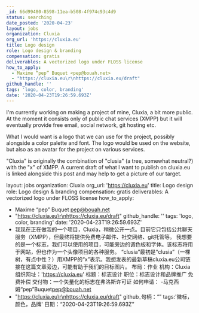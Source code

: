 ```yaml
---
_id: 66d99480-8598-11ea-b508-4f974c93c4d9
status: searching
date_posted: '2020-04-23'
layout: jobs
organization: Cluxia
org_url: 'https://cluxia.eu'
title: Logo design
role: Logo design & branding
compensation: gratis
deliverables: A vectorized logo under FLOSS license
how_to_apply:
  - Maxime “pep” Buquet <pep@bouah.net>
  - "https://cluxia.eu\r\nhttps://cluxia.eu/draft"
github_handle: ''
tags: 'logo, color, branding'
date: '2020-04-23T19:26:59.693Z'
---
```

I'm currently working on making a project of mine, Cluxia, a bit more public. At the moment it consists only of public chat services (XMPP) but it will eventually provide free email, social network, git hosting etc.

What I would want is a logo that we can use for the project, possibly alongside a color palette and font. The logo would be used on the website, but also as an avatar for the project on various services.

"Cluxia" is originally the combination of "clusia" (a tree, somewhat neutral?) with the "x" of XMPP. A current draft of what I want to publish on cluxia.eu is linked alongside this post and may help to get a picture of our target.

layout: jobs
organization: Cluxia
org_url: 'https://cluxia.eu'
title: Logo design
role: Logo design & branding
compensation: gratis
deliverables: A vectorized logo under FLOSS license
how_to_apply:
  - Maxime “pep” Buquet <pep@bouah.net>
  - "https://cluxia.eu\r\nhttps://cluxia.eu/draft"
github_handle: ''
tags: 'logo, color, branding'
date: '2020-04-23T19:26:59.693Z'
  - 我现在正在做我的一个项目，Cluxia，稍微公开一点。目前它只包括公共聊天服务（XMPP），但最终将提供免费电子邮件、社交网络、git托管等。
  我想要的是一个标志，我们可以使用的项目，可能旁边的调色板和字体。该标志将用于网站，但也作为一个头像项目的各种服务。
  “clusia”最初是“clusia”（一棵树，有点中性？）用XMPP的“x”表示。我想发表的最新草稿cluxia.eu公司链接在这篇文章旁边，可能有助于我们的目标图片。
  布局：作业
  机构：Cluxia
  组织网址：'https://cluxia.eu'
  标题：标志设计
  职位：标志设计和品牌推广
  免费补偿
  交付物：一个矢量化的标志在弗洛斯许可证
  如何申请：
  -马克西姆“pep”Buquet<pep@bouah.net>
  - "https://cluxia.eu\r\nhttps://cluxia.eu/draft"
  github_句柄：“”
  tags:'徽标，颜色，品牌'
  日期：“2020-04-23T19:26:59.693Z”